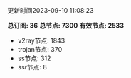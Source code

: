 更新时间2023-09-10 11:08:23

**总订阅: 36**
**总节点: 7300**
**有效节点: 2533**
- v2ray节点: 1843
- trojan节点: 370
- ss节点: 312
- ssr节点: 8
